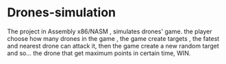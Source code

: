 # Drones-simulation
The project in Assembly x86/NASM , simulates drones' game.
the player choose how many drones in the game , the game create targets , the fatest and nearest drone can attack it, then the game create a new random target and so...
the drone that get maximum points in certain time, WIN.
